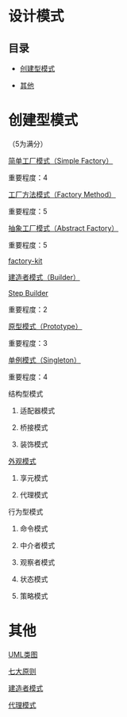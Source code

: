 # 设计模式

## 目录

*   [创建型模式](#创建型模式)

*   [其他](#其他)

# 创建型模式

（5为满分）

[简单工厂模式（Simple Factory）](<简单工厂模式（Simple Factory）/简单工厂模式（Simple Factory）.md> "简单工厂模式（Simple Factory）")

重要程度：4&#x20;

[工厂方法模式（Factory Method）](<工厂方法模式（Factory Method）/工厂方法模式（Factory Method）.md> "工厂方法模式（Factory Method）")

重要程度：5

[抽象工厂模式（Abstract Factory）](<抽象工厂模式（Abstract Factory）/抽象工厂模式（Abstract Factory）.md> "抽象工厂模式（Abstract Factory）")

重要程度：5

[factory-kit](factory-kit/factory-kit.md "factory-kit")

[建造者模式（Builder）](建造者模式（Builder）/建造者模式（Builder）.md "建造者模式（Builder）")

[Step Builder](<Step Builder/Step Builder.md> "Step Builder")

重要程度：2

[原型模式（Prototype）](原型模式（Prototype）/原型模式（Prototype）.md "原型模式（Prototype）")

重要程度：3

[单例模式（Singleton）](单例模式（Singleton）/单例模式（Singleton）.md "单例模式（Singleton）")

重要程度：4

结构型模式

1.  适配器模式

2.  桥接模式

3.  装饰模式

[外观模式](外观模式/外观模式.md "外观模式")

1.  享元模式

2.  代理模式

行为型模式

1.  命令模式

2.  中介者模式

3.  观察者模式

4.  状态模式

5.  策略模式

# 其他

[UML类图](UML类图/UML类图.md "UML类图")

[七大原则](七大原则/七大原则.md "七大原则")

[建造者模式](建造者模式/建造者模式.md "建造者模式")

[代理模式](代理模式/代理模式.md "代理模式")
